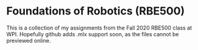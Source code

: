 # Foundations of Robotics (RBE500)

This is a collection of my assignments from the Fall 2020 RBE500 class at WPI. Hopefully github adds .mlx support soon, as the files cannot be previewed online. 
